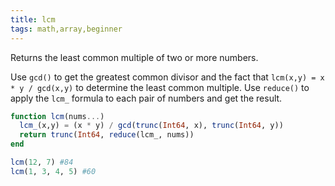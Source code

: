 ```yaml
---
title: lcm
tags: math,array,beginner
---
```


Returns the least common multiple of two or more numbers.

Use `gcd()` to get the greatest common divisor and the fact that `lcm(x,y) = x * y / gcd(x,y)` to determine the least common multiple. 
Use `reduce()` to apply the `lcm_` formula to each pair of numbers and get the result.

```jl
function lcm(nums...)
  lcm_(x,y) = (x * y) / gcd(trunc(Int64, x), trunc(Int64, y))
  return trunc(Int64, reduce(lcm_, nums))
end
```

```jl
lcm(12, 7) #84
lcm(1, 3, 4, 5) #60
```
